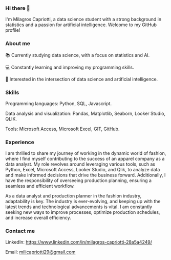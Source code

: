 ### Hi there 👋

I'm Milagros Capriotti, a data science student with a strong background in statistics and a passion for artificial intelligence. Welcome to my GitHub profile!

### About me
📚 Currently studying data science, with a focus on statistics and AI.

💻 Constantly learning and improving my programming skills.

🤖 Interested in the intersection of data science and artificial intelligence.

### Skills
Programming languages: Python, SQL, Javascript.

Data analysis and visualization: Pandas, Matplotlib, Seaborn, Looker Studio, QLIK.

Tools: Microsoft Access, Microsoft Excel, GIT, GitHub.

### Experience

I am thrilled to share my journey of working in the dynamic world of fashion, where I find myself contributing to the success of an apparel company as a data analyst. My role revolves around leveraging various tools, such as Python, Excel, Microsoft Access, Looker Studio, and Qlik, to analyze data and make informed decisions that drive the business forward. Additionally, I have the responsibility of overseeing production planning, ensuring a seamless and efficient workflow.

As a data analyst and production planner in the fashion industry, adaptability is key. The industry is ever-evolving, and keeping up with the latest trends and technological advancements is vital. I am constantly seeking new ways to improve processes, optimize production schedules, and increase overall efficiency.

### Contact me

LinkedIn: https://www.linkedin.com/in/milagros-capriotti-28a5a4249/

Email: milicapriotti29@gmail.com


<!--
**milagroscapriotti/milagroscapriotti** is a ✨ _special_ ✨ repository because its `README.md` (this file) appears on your GitHub profile.

Here are some ideas to get you started:

- 🔭 I’m currently working on ...
- 🌱 I’m currently learning ...
- 👯 I’m looking to collaborate on ...
- 🤔 I’m looking for help with ...
- 💬 Ask me about ...
- 📫 How to reach me: ...
- 😄 Pronouns: ...
- ⚡ Fun fact: ...
-->
